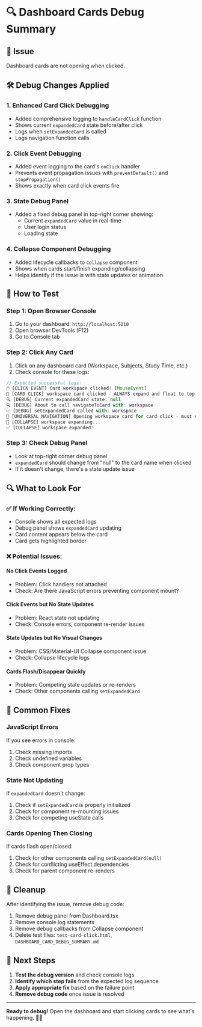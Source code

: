 # 🔍 Dashboard Cards Debug Summary

## 🚨 Issue
Dashboard cards are not opening when clicked.

## 🛠️ Debug Changes Applied

### 1. **Enhanced Card Click Debugging**
- Added comprehensive logging to `handleCardClick` function
- Shows current `expandedCard` state before/after click
- Logs when `setExpandedCard` is called
- Logs navigation function calls

### 2. **Click Event Debugging**
- Added event logging to the card's `onClick` handler
- Prevents event propagation issues with `preventDefault()` and `stopPropagation()`
- Shows exactly when card click events fire

### 3. **State Debug Panel**
- Added a fixed debug panel in top-right corner showing:
  - Current `expandedCard` value in real-time
  - User login status
  - Loading state

### 4. **Collapse Component Debugging**
- Added lifecycle callbacks to `Collapse` component
- Shows when cards start/finish expanding/collapsing
- Helps identify if the issue is with state updates or animation

## 🧪 How to Test

### Step 1: Open Browser Console
1. Go to your dashboard: `http://localhost:5210`
2. Open browser DevTools (F12)
3. Go to Console tab

### Step 2: Click Any Card
1. Click on any dashboard card (Workspace, Subjects, Study Time, etc.)
2. Check console for these logs:

```javascript
// Expected successful logs:
🖱️ [CLICK EVENT] Card workspace clicked! [MouseEvent]
🎯 [CARD CLICK] workspace card clicked - ALWAYS expand and float to top
🔍 [DEBUG] Current expandedCard state: null
🔍 [DEBUG] About to call navigateToCard with: workspace
✅ [DEBUG] setExpandedCard called with: workspace
🎯 [UNIVERSAL NAVIGATION] Opening workspace card for card click - must expand and float to top
📂 [COLLAPSE] workspace expanding...
✅ [COLLAPSE] workspace expanded!
```

### Step 3: Check Debug Panel
- Look at top-right corner debug panel
- `expandedCard` should change from "null" to the card name when clicked
- If it doesn't change, there's a state update issue

## 🔍 What to Look For

### ✅ **If Working Correctly:**
- Console shows all expected logs
- Debug panel shows `expandedCard` updating
- Card content appears below the card
- Card gets highlighted border

### ❌ **Potential Issues:**

#### **No Click Events Logged**
- Problem: Click handlers not attached
- Check: Are there JavaScript errors preventing component mount?

#### **Click Events but No State Updates**
- Problem: React state not updating
- Check: Console errors, component re-render issues

#### **State Updates but No Visual Changes**
- Problem: CSS/Material-UI Collapse component issue
- Check: Collapse lifecycle logs

#### **Cards Flash/Disappear Quickly**
- Problem: Competing state updates or re-renders
- Check: Other components calling `setExpandedCard`

## 🐛 Common Fixes

### **JavaScript Errors**
If you see errors in console:
1. Check missing imports
2. Check undefined variables
3. Check component prop types

### **State Not Updating**
If `expandedCard` doesn't change:
1. Check if `setExpandedCard` is properly initialized
2. Check for component re-mounting issues
3. Check for competing useState calls

### **Cards Opening Then Closing**
If cards flash open/closed:
1. Check for other components calling `setExpandedCard(null)`
2. Check for conflicting useEffect dependencies
3. Check for parent component re-renders

## 🧹 Cleanup

After identifying the issue, remove debug code:
1. Remove debug panel from Dashboard.tsx
2. Remove console.log statements
3. Remove debug callbacks from Collapse component
4. Delete test files: `test-card-click.html`, `DASHBOARD_CARD_DEBUG_SUMMARY.md`

## 🎯 Next Steps

1. **Test the debug version** and check console logs
2. **Identify which step fails** from the expected log sequence
3. **Apply appropriate fix** based on the failure point
4. **Remove debug code** once issue is resolved

---

**Ready to debug!** Open the dashboard and start clicking cards to see what's happening. 🕵️‍♀️ 